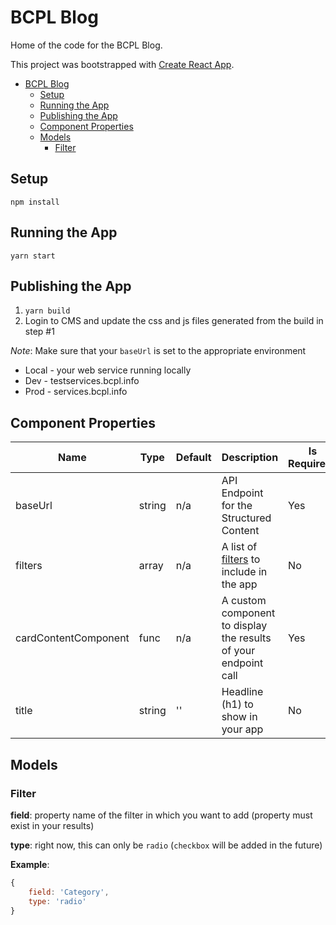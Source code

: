 # BCPL Blog

Home of the code for the BCPL Blog.

This project was bootstrapped with [Create React App](https://github.com/facebookincubator/create-react-app).
- [BCPL Blog](#bcpl-blog)
	- [Setup](#setup)
	- [Running the App](#running-the-app)
	- [Publishing the App](#publishing-the-app)
	- [Component Properties](#component-properties)
	- [Models](#models)
		- [Filter](#filter)

## Setup

`npm install`

## Running the App

`yarn start`

## Publishing the App

1. `yarn build`
2. Login to CMS and update the css and js files generated from the build in step #1

_Note_: Make sure that your `baseUrl` is set to the appropriate environment

- Local - your web service running locally
- Dev - testservices.bcpl.info
- Prod - services.bcpl.info

## Component Properties

| Name                 | Type   | Default | Description                                                     | Is Required? |
| -------------------- | ------ | ------- | --------------------------------------------------------------- | ------------ |
| baseUrl              | string | n/a     | API Endpoint for the Structured Content                         | Yes          |
| filters              | array  | n/a     | A list of [filters](#filter) to include in the app              | No           |
| cardContentComponent | func   | n/a     | A custom component to display the results of your endpoint call | Yes          |
| title                | string | ''      | Headline (h1) to show in your app                               | No           |

## Models

### Filter

**field**: property name of the filter in which you want to add (property must exist in your results)

**type**: right now, this can only be `radio` (`checkbox` will be added in the future)

**Example**:

```javascript
{
	field: 'Category',
	type: 'radio'
}
```